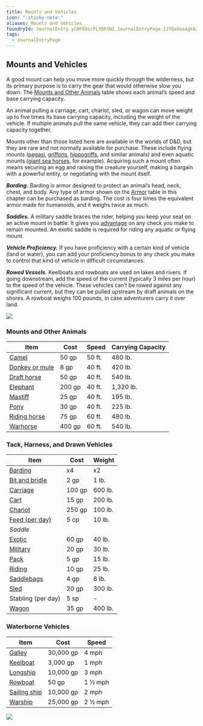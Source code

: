 ```yaml
---
title: Mounts and Vehicles
icon: ":sticky-note:"
aliases: Mounts and Vehicles
foundryId: JournalEntry.yC0F8bscPLY8KXNI.JournalEntryPage.IJYQaVea4gkb345C
tags:
  - JournalEntryPage
---
```

## Mounts and Vehicles

A good mount can help you move more quickly through the wilderness, but its primary purpose is to carry the gear that would otherwise slow you down. The [Mounts and Other Animals](https://www.dndbeyond.com/sources/dnd/phb-2014/equipment#MountsandOtherAnimals) table shows each animal’s speed and base carrying capacity.

An animal pulling a carriage, cart, chariot, sled, or wagon can move weight up to five times its base carrying capacity, including the weight of the vehicle. If multiple animals pull the same vehicle, they can add their carrying capacity together.

Mounts other than those listed here are available in the worlds of D&D, but they are rare and not normally available for purchase. These include flying mounts ([pegasi](https://www.dndbeyond.com/monsters/16977-pegasus), [griffons](https://www.dndbeyond.com/monsters/16913-griffon), [hippogriffs](https://www.dndbeyond.com/monsters/16924-hippogriff), and similar animals) and even aquatic mounts ([giant sea horses](https://www.dndbeyond.com/monsters/16893-giant-sea-horse), for example). Acquiring such a mount often means securing an egg and raising the creature yourself, making a bargain with a powerful entity, or negotiating with the mount itself.

_**Barding.**_ Barding is armor designed to protect an animal’s head, neck, chest, and body. Any type of armor shown on the [Armor](https://www.dndbeyond.com/sources/dnd/phb-2014/equipment#Armor) table in this chapter can be purchased as barding. The cost is four times the equivalent armor made for humanoids, and it weighs twice as much.

_**Saddles.**_ A military saddle braces the rider, helping you keep your seat on an active mount in battle. It gives you [advantage](https://www.dndbeyond.com/sources/basic-rules/using-ability-scores#AdvantageandDisadvantage) on any check you make to remain mounted. An exotic saddle is required for riding any aquatic or flying mount.

_**Vehicle Proficiency.**_ If you have proficiency with a certain kind of vehicle (land or water), you can add your proficiency bonus to any check you make to control that kind of vehicle in difficult circumstances.

_**Rowed Vessels.**_ Keelboats and rowboats are used on lakes and rivers. If going downstream, add the speed of the current (typically 3 miles per hour) to the speed of the vehicle. These vehicles can’t be rowed against any significant current, but they can be pulled upstream by draft animals on the shores. A rowboat weighs 100 pounds, in case adventurers carry it over land.

[![](https://www.dndbeyond.com/attachments/thumbnails/0/730/305/554/c510.png)](https://www.dndbeyond.com/attachments/0/730/c510.png)

### [](https://www.dndbeyond.com/sources/dnd/phb-2014/equipment#MountsandOtherAnimals)Mounts and Other Animals
|Item|Cost|Speed|Carrying Capacity|
|---|---|---|---|
|[Camel](https://www.dndbeyond.com/equipment/162-camel)|50 gp|50 ft.|480 lb.|
|[Donkey or mule](https://www.dndbeyond.com/equipment/163-donkey-or-mule)|8 gp|40 ft.|420 lb.|
|[Draft horse](https://www.dndbeyond.com/equipment/165-draft-horse)|50 gp|40 ft.|540 lb.|
|[Elephant](https://www.dndbeyond.com/equipment/164-elephant)|200 gp|40 ft.|1,320 lb.|
|[Mastiff](https://www.dndbeyond.com/equipment/167-mastiff)|25 gp|40 ft.|195 lb.|
|[Pony](https://www.dndbeyond.com/equipment/168-pony)|30 gp|40 ft.|225 lb.|
|[Riding horse](https://www.dndbeyond.com/equipment/166-riding-horse)|75 gp|60 ft.|480 lb.|
|[Warhorse](https://www.dndbeyond.com/equipment/169-warhorse)|400 gp|60 ft.|540 lb.|

### [](https://www.dndbeyond.com/sources/dnd/phb-2014/equipment#TackHarnessandDrawnVehicles)Tack, Harness, and Drawn Vehicles
|Item|Cost|Weight|
|---|---|---|
|[Barding](https://www.dndbeyond.com/equipment/170-barding)|x4|x2|
|[Bit and bridle](https://www.dndbeyond.com/equipment/171-bit-and-bridle)|2 gp|1 lb.|
|[Carriage](https://www.dndbeyond.com/equipment/174-carriage)|100 gp|600 lb.|
|[Cart](https://www.dndbeyond.com/equipment/175-cart)|15 gp|200 lb.|
|[Chariot](https://www.dndbeyond.com/equipment/176-chariot)|250 gp|100 lb.|
|[Feed (per day)](https://www.dndbeyond.com/equipment/172-feed-per-day)|5 cp|10 lb.|
|_Saddle_|   |   |
|[Exotic](https://www.dndbeyond.com/equipment/185-saddle-exotic)|60 gp|40 lb.|
|[Military](https://www.dndbeyond.com/equipment/186-saddle-military)|20 gp|30 lb.|
|[Pack](https://www.dndbeyond.com/equipment/187-saddle-pack)|5 gp|15 lb.|
|[Riding](https://www.dndbeyond.com/equipment/188-saddle-riding)|10 gp|25 lb.|
|[Saddlebags](https://www.dndbeyond.com/equipment/173-saddlebags)|4 gp|8 lb.|
|[Sled](https://www.dndbeyond.com/equipment/177-sled)|20 gp|300 lb.|
|Stabling (per day)|5 sp|-|
|[Wagon](https://www.dndbeyond.com/equipment/178-wagon)|35 gp|400 lb.|

### [](https://www.dndbeyond.com/sources/dnd/phb-2014/equipment#WaterborneVehicles)Waterborne Vehicles
|Item|Cost|Speed|
|---|---|---|
|[Galley](https://www.dndbeyond.com/equipment/179-galley)|30,000 gp|4 mph|
|[Keelboat](https://www.dndbeyond.com/equipment/180-keelboat)|3,000 gp|1 mph|
|[Longship](https://www.dndbeyond.com/equipment/181-longship)|10,000 gp|3 mph|
|[Rowboat](https://www.dndbeyond.com/equipment/182-rowboat)|50 gp|1 ½ mph|
|[Sailing ship](https://www.dndbeyond.com/equipment/183-sailing-ship)|10,000 gp|2 mph|
|[Warship](https://www.dndbeyond.com/equipment/184-warship)|25,000 gp|2 ½ mph|

[![](https://www.dndbeyond.com/attachments/thumbnails/0/731/650/965/c511.jpg)](https://www.dndbeyond.com/attachments/0/731/c511.jpg)